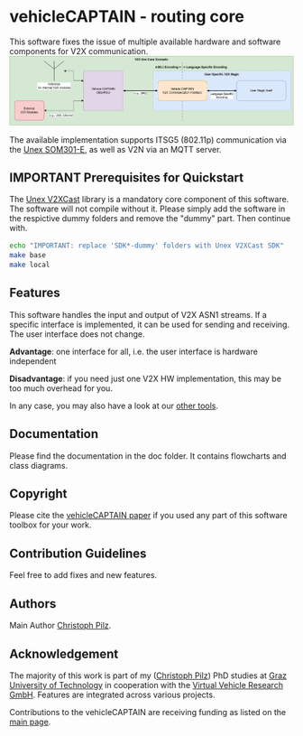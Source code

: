 # vehicleCAPTAIN - routing core
This software fixes the issue of multiple available hardware and software components for V2X communication.
![vehicleCAPTAIN Demo Board - Closed](res/figures/21_platform_design.drawio.png "High Level Architecture (HLA) of the vehicleCAPTAIN routing core")

The available implementation supports ITSG5 (802.11p) communication via the [Unex SOM301-E](https://unex.com.tw/en/product/som/), as well as V2N via an MQTT server.

## IMPORTANT Prerequisites for Quickstart
The [Unex V2XCast](https://unex.com.tw/en/v2xcast/) library is a mandatory core component of this software. The software will not compile without it. Please simply add the software in the respictive dummy folders and remove the "dummy" part. Then continue with.

```bash
echo "IMPORTANT: replace 'SDK*-dummy' folders with Unex V2XCast SDK"
make base
make local
```

## Features
This software handles the input and output of V2X ASN1 streams. If a specific interface is implemented, it can be used for sending and receiving. The user interface does not change.

**Advantage**: one interface for all, i.e. the user interface is hardware independent

**Disadvantage**: if you need just one V2X HW implementation, this may be too much overhead for you.

In any case, you may also have a look at our [other tools](https://github.com/virtual-vehicle/vehicle_captain).

## Documentation
Please find the documentation in the doc folder. It contains flowcharts and class diagrams.

## Copyright
Please cite the [vehicleCAPTAIN paper](https://github.com/virtual-vehicle/vehicle_captain_toolbox/blob/main/LITERATURE.md) if you used any part of this software toolbox for your work.

## Contribution Guidelines
Feel free to add fixes and new features.

## Authors
Main Author [Christoph Pilz](https://github.com/MrMushroom).

## Acknowledgement
The majority of this work is part of my ([Christoph Pilz](https://www.researchgate.net/profile/Christoph-Pilz)) PhD studies at [Graz University of Technology](https://www.tugraz.at/home) in cooperation with the [Virtual Vehicle Research GmbH](https://www.v2c2.at/). Features are integrated across various projects.

Contributions to the vehicleCAPTAIN are receiving funding as listed on the [main page](https://github.com/virtual-vehicle/vehicle_captain).
